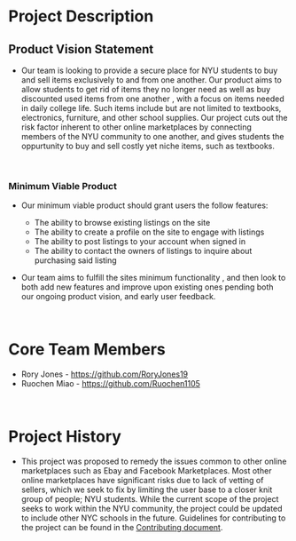 # Project Description

## Product Vision Statement
- Our team is looking to provide a secure place for NYU students to buy and sell items exclusively to and from one another.
Our product aims to allow students to get rid of items they no longer need as well as buy discounted used items from one another , with a focus on items needed in daily college life. Such items include but are not limited to textbooks, electronics, furniture, and other school supplies. Our project cuts out the risk factor inherent to other online marketplaces by connecting members of the NYU community to one another, and gives students the oppurtunity to buy and sell costly yet niche items, such as textbooks.
<br>

### Minimum Viable Product
- Our minimum viable product should grant users the follow features:
    - The ability to browse existing listings on the site
    - The ability to create a profile on the site to engage with listings
    - The ability to post listings to your account when signed in
    - The ability to contact the owners of listings to inquire about purchasing said listing

- Our team aims to fulfill the sites minimum functionality , and then look to both add new features and improve upon existing ones pending both our ongoing product vision, and early user feedback.

<br>

# Core Team Members
- Rory Jones - https://github.com/RoryJones19
- Ruochen Miao - https://github.com/Ruochen1105


<br>

# Project History
- This project was proposed to remedy the issues common to other online marketplaces such as Ebay and Facebook Marketplaces. Most other online marketplaces have significant risks due to lack of vetting of sellers, which we seek to fix by limiting the user base to a closer knit group of people; NYU students. While the current scope of the project seeks to work within the NYU community, the project could be updated to include other NYC schools in the future. Guidelines for contributing to the project can be found in the [Contributing document](CONTRIBUTING.md).